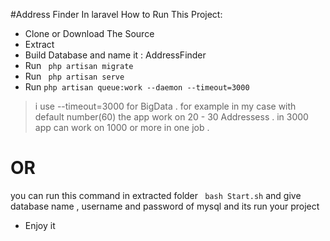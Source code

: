 #Address Finder In laravel
How to Run This Project:
* Clone or Download The Source
* Extract 
* Build Database and name it : AddressFinder
* Run ``` php artisan migrate``` 
* Run ``` php artisan serve```
* Run ```php artisan queue:work --daemon --timeout=3000``` 
> i use --timeout=3000 for BigData . 
> for example in my case with default number(60) the app work on 20 - 30 Addressess . 
> in 3000 app can work on 1000 or more in one job . 
# OR
you can run this command in extracted folder 
``` bash Start.sh```
and give database name , username and password of mysql and its run your project
* Enjoy it

